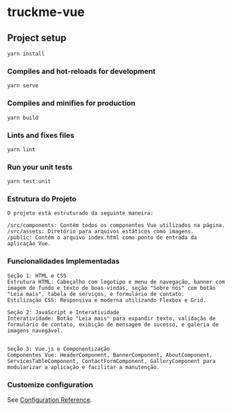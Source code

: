 # truckme-vue

## Project setup

```
yarn install
```

### Compiles and hot-reloads for development

```
yarn serve
```

### Compiles and minifies for production

```
yarn build
```

### Lints and fixes files

```
yarn lint
```

### Run your unit tests

```
yarn test:unit
```

### Estrutura do Projeto

```
O projeto está estruturado da seguinte maneira:

/src/components: Contém todos os componentes Vue utilizados na página.
/src/assets: Diretório para arquivos estáticos como imagens.
/public: Contém o arquivo index.html como ponto de entrada da aplicação Vue.
```

### Funcionalidades Implementadas

```
Seção 1: HTML e CSS
Estrutura HTML: Cabeçalho com logotipo e menu de navegação, banner com imagem de fundo e texto de boas-vindas, seção "Sobre nós" com botão "Leia mais", tabela de serviços, e formulário de contato.
Estilização CSS: Responsiva e moderna utilizando Flexbox e Grid.

Seção 2: JavaScript e Interatividade
Interatividade: Botão "Leia mais" para expandir texto, validação de formulário de contato, exibição de mensagem de sucesso, e galeria de imagens navegável.


Seção 3: Vue.js e Componentização
Componentes Vue: HeaderComponent, BannerComponent, AboutComponent, ServicesTableComponent, ContactFormComponent, GalleryComponent para modularizar a aplicação e facilitar a manutenção.
```

### Customize configuration

See [Configuration Reference](https://cli.vuejs.org/config/).
